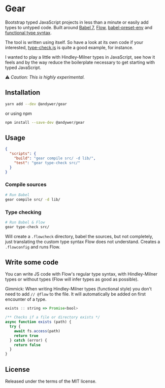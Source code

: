 # Gear

Bootstrap typed JavaScript projects in less than a minute or easily add types to untyped code. Built around [Babel 7](https://babeljs.io/), [Flow](https://flowtype.org/), [babel-preset-env](https://babeljs.io/) and [functional type syntax](https://github.com/andywer/proposal-double-colon-types).

The tool is written using itself. So have a look at its own code if your interested, [type-check.js](./src/commands/type-check.js) is quite a good example, for instance.

I wanted to play a little with Hindley-Milner types in JavaScript, see how it feels and by the way reduce the boilerplate necessary to get starting with typed JavaScript.

⚠️ *Caution: This is highly experimental.*


## Installation

```sh
yarn add --dev @andywer/gear
```

or using npm

```sh
npm install --save-dev @andywer/gear
```


## Usage

```json
{
  "scripts": {
    "build": "gear compile src/ -d lib/",
    "test": "gear type-check src/"
  }
}
```

### Compile sources

```sh
# Run Babel
gear compile src/ -d lib/
```

### Type checking

```sh
# Run Babel & Flow
gear type-check src/
```

Will create a `.flowcheck` directory, babel the sources, but not completely, just translating the custom type syntax Flow does not understand. Creates a `.flowconfig` and runs Flow.


## Write some code

You can write JS code with Flow's regular type syntax, with Hindley-Milner types or without types (Flow will infer types as good as possible).

Gimmick: When writing Hindley-Milner types (functional style) you don't need to add `// @flow` to the file. It will automatically be added on first encounter of a type.

```js
exists :: string => Promise<bool>

/** Checks if a file or directory exists */
async function exists (path) {
  try {
    await fs.access(path)
    return true
  } catch (error) {
    return false
  }
}
```


## License

Released under the terms of the MIT license.
